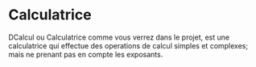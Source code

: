 # Calculatrice
 DCalcul ou Calculatrice comme vous verrez dans le projet, est une calculatrice qui effectue des operations de calcul simples et complexes; mais ne prenant pas en compte les exposants.
